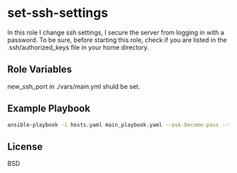 set-ssh-settings
=========

In this role I change ssh settings, I secure the server from logging in with a password. To be sure, before starting this role, check if you are listed in the .ssh/authorized_keys file in your home directory.

Role Variables
--------------

new_ssh_port in ./vars/main.yml shuld be set. 


Example Playbook
----------------

~~~bash
ansible-playbook -i hosts.yaml main_playbook.yaml --ask-become-pass --tags=set-ssh-settings
~~~

License
-------

BSD

